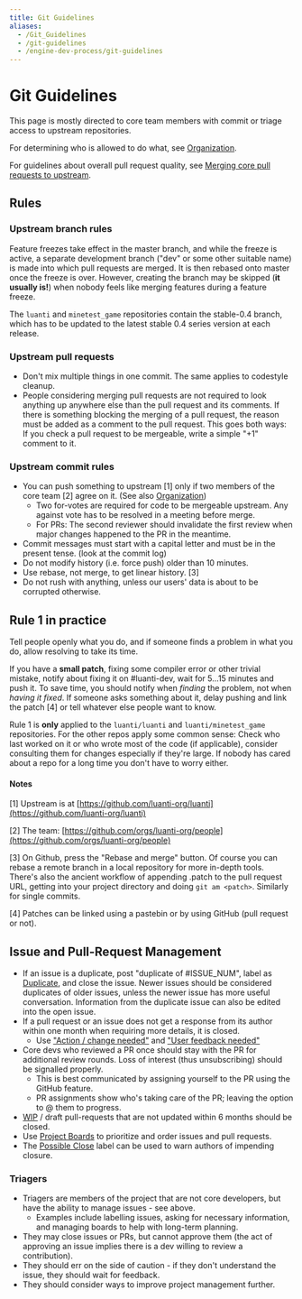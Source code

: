 ```yaml
---
title: Git Guidelines
aliases:
  - /Git_Guidelines
  - /git-guidelines
  - /engine-dev-process/git-guidelines
---
```


# Git Guidelines

This page is mostly directed to core team members with commit or triage access to upstream repositories.

For determining who is allowed to do what, see [Organization](/for-engine-devs/organization).

For guidelines about overall pull request quality, see [Merging core pull requests to upstream](/Merging_core_pull_requests_to_upstream).

## Rules

### Upstream branch rules

Feature freezes take effect in the master branch, and while the freeze is active, a separate development branch ("dev" or some other suitable name) is made into which pull requests are merged. It is then rebased onto master once the freeze is over. However, creating the branch may be skipped (**it usually is!**) when nobody feels like merging features during a feature freeze.

The `luanti` and `minetest_game` repositories contain the stable-0.4 branch, which has to be updated to the latest stable 0.4 series version at each release.

### Upstream pull requests

- Don't mix multiple things in one commit. The same applies to codestyle cleanup.
- People considering merging pull requests are not required to look anything up anywhere else than the pull request and its comments. If there is something blocking the merging of a pull request, the reason must be added as a comment to the pull request. This goes both ways: If you check a pull request to be mergeable, write a simple "+1" comment to it.

### Upstream commit rules

- You can push something to upstream \[1\] only if two members of the core team \[2\] agree on it. (See also [Organization](/for-engine-devs/organization))
  - Two for-votes are required for code to be mergeable upstream. Any against vote has to be resolved in a meeting before merge.
  - For PRs: The second reviewer should invalidate the first review when major changes happened to the PR in the meantime.
- Commit messages must start with a capital letter and must be in the present tense. (look at the commit log)
- Do not modify history (i.e. force push) older than 10 minutes.
- Use rebase, not merge, to get linear history. \[3\]
- Do not rush with anything, unless our users' data is about to be corrupted otherwise.

## Rule 1 in practice

Tell people openly what you do, and if someone finds a problem in what you do, allow resolving to take its time.

If you have a **small patch**, fixing some compiler error or other trivial mistake, notify about fixing it on #luanti-dev, wait for 5...15 minutes and push it. To save time, you should notify when _finding_ the problem, not when _having it fixed_. If someone asks something about it, delay pushing and link the patch \[4\] or tell whatever else people want to know.

Rule 1 is **only** applied to the `luanti/luanti` and `luanti/minetest_game` repositories. For the other repos apply some common sense: Check who last worked on it or who wrote most of the code (if applicable), consider consulting them for changes especially if they're large. If nobody has cared about a repo for a long time you don't have to worry either.

#### Notes

\[1\] Upstream is at [https://github.com/luanti-org/luanti](https://github.com/luanti-org/luanti)

\[2\] The team: [https://github.com/orgs/luanti-org/people](https://github.com/orgs/luanti-org/people)

\[3\] On Github, press the "Rebase and merge" button. Of course you can rebase a remote branch in a local repository for more in-depth tools. There's also the ancient workflow of appending .patch to the pull request URL, getting into your project directory and doing `git am <patch>`. Similarly for single commits.

\[4\] Patches can be linked using a pastebin or by using GitHub (pull request or not).

## Issue and Pull-Request Management

- If an issue is a duplicate, post "duplicate of #ISSUE_NUM", label as [Duplicate](https://github.com/luanti-org/luanti/labels/Duplicate), and close the issue. Newer issues should be considered duplicates of older issues, unless the newer issue has more useful conversation. Information from the duplicate issue can also be edited into the open issue.
- If a pull request or an issue does not get a response from its author within one month when requiring more details, it is closed.
  - Use ["Action / change needed"](https://github.com/luanti-org/luanti/labels/Action%20%2F%20change%20needed) and ["User feedback needed"](https://github.com/luanti-org/luanti/labels/User%20feedback%20needed)
- Core devs who reviewed a PR once should stay with the PR for additional review rounds. Loss of interest (thus unsubscribing) should be signalled properly.
  - This is best communicated by assigning yourself to the PR using the GitHub feature.
  - PR assignments show who's taking care of the PR; leaving the option to @ them to progress.
- [WIP](https://github.com/luanti-org/luanti/labels/WIP) / draft pull-requests that are not updated within 6 months should be closed.
- Use [Project Boards](https://github.com/luanti-org/luanti/projects) to prioritize and order issues and pull requests.
- The [Possible Close](https://github.com/luanti-org/luanti/labels/Possible%20Close) label can be used to warn authors of impending closure.

### Triagers

- Triagers are members of the project that are not core developers, but have the ability to manage issues - see above.
  - Examples include labelling issues, asking for necessary information, and managing boards to help with long-term planning.
- They may close issues or PRs, but cannot approve them (the act of approving an issue implies there is a dev willing to review a contribution).
- They should err on the side of caution - if they don't understand the issue, they should wait for feedback.
- They should consider ways to improve project management further.
